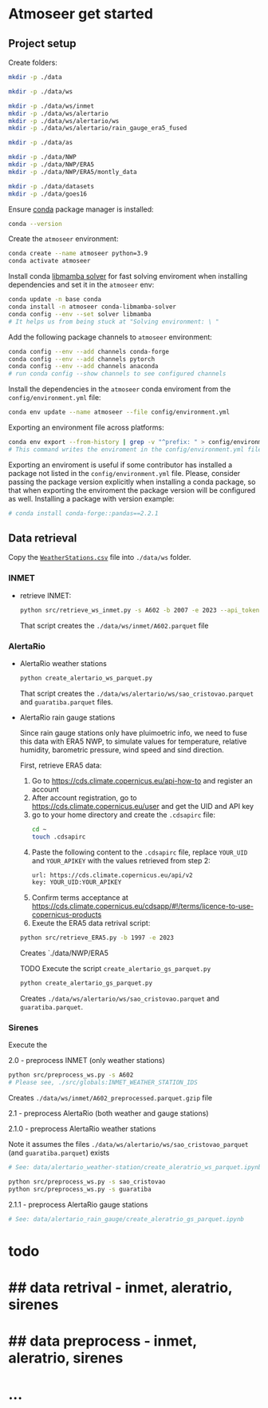 # Atmoseer get started

## Project setup

Create folders:
```sh
mkdir -p ./data

mkdir -p ./data/ws

mkdir -p ./data/ws/inmet
mkdir -p ./data/ws/alertario
mkdir -p ./data/ws/alertario/ws
mkdir -p ./data/ws/alertario/rain_gauge_era5_fused

mkdir -p ./data/as

mkdir -p ./data/NWP
mkdir -p ./data/NWP/ERA5
mkdir -p ./data/NWP/ERA5/montly_data

mkdir -p ./data/datasets
mkdir -p ./data/goes16
```

Ensure [conda](https://www.anaconda.com/download/) package manager is installed:
```sh
conda --version
```

Create the `atmoseer` environment:
```sh
conda create --name atmoseer python=3.9
conda activate atmoseer
```

Install conda [libmamba solver](https://www.anaconda.com/blog/a-faster-conda-for-a-growing-community) for fast solving enviroment when installing dependencies and set it in the `atmoseer` env:
```sh
conda update -n base conda
conda install -n atmoseer conda-libmamba-solver
conda config --env --set solver libmamba
# It helps us from being stuck at "Solving environment: \ "
```

Add the following package channels to `atmoseer` environment:
```sh
conda config --env --add channels conda-forge
conda config --env --add channels pytorch
conda config --env --add channels anaconda
# run conda config --show channels to see configured channels
```

Install the dependencies in the `atmoseer` conda enviroment from the `config/environment.yml` file:
```sh
conda env update --name atmoseer --file config/environment.yml
```

Exporting an environment file across platforms:
```sh
conda env export --from-history | grep -v "^prefix: " > config/environment.yml
# This command writes the enviroment in the config/environment.yml file, ignoring the prefix local setting.
```

Exporting an enviroment is useful if some contributor has installed a package not listed in the `config/environment.yml` file. Please, consider passing the package version explicitly when installing a conda package, so that when exporting the enviroment the package version will be configured as well. Installing a package with version example:
```sh
# conda install conda-forge::pandas==2.2.1
```

## Data retrieval

Copy the [`WeatherStations.csv`](https://portal.inmet.gov.br/paginas/catalogoaut#) file into `./data/ws` folder.

### INMET
- retrieve INMET:
    ```sh
    python src/retrieve_ws_inmet.py -s A602 -b 2007 -e 2023 --api_token INMET_TOKEN
    ```
    That script creates the `./data/ws/inmet/A602.parquet` file

### AlertaRio

- AlertaRio weather stations

    ```sh
    python create_alertario_ws_parquet.py
    ```
    That script creates the `./data/ws/alertario/ws/sao_cristovao.parquet` and `guaratiba.parquet` files.

- AlertaRio rain gauge stations

    Since rain gauge stations only have pluimoetric info, we need to fuse this data with ERA5 NWP, to 
    simulate values for temperature, relative humidity, barometric pressure, wind speed and sind direction.

    First, retrieve ERA5 data:
    1. Go to https://cds.climate.copernicus.eu/api-how-to and register an account
    2. After account registration, go to https://cds.climate.copernicus.eu/user and get the UID and API key
    3. go to your home directory and create the `.cdsapirc` file:
        ```sh
        cd ~
        touch .cdsapirc
        ```
    4. Paste the following content to the `.cdsapirc` file, replace `YOUR_UID` and `YOUR_APIKEY` with the values retrieved from step 2:
        ```sh
        url: https://cds.climate.copernicus.eu/api/v2
        key: YOUR_UID:YOUR_APIKEY
        ```
    5. Confirm terms acceptance at https://cds.climate.copernicus.eu/cdsapp/#!/terms/licence-to-use-copernicus-products
    6. Exeute the ERA5 data retrival script:
    ```sh
    python src/retrieve_ERA5.py -b 1997 -e 2023
    ```
    Creates `./data/NWP/ERA5

    TODO
    Execute the script `create_alertario_gs_parquet.py`
    ```sh
    python create_alertario_gs_parquet.py
    ```
    Creates `./data/ws/alertario/ws/sao_cristovao.parquet` and `guaratiba.parquet`.

### Sirenes


Execute the


2.0 - preprocess INMET (only weather stations)
```sh
python src/preprocess_ws.py -s A602
# Please see, ./src/globals:INMET_WEATHER_STATION_IDS
```
Creates `./data/ws/inmet/A602_preprocessed.parquet.gzip` file

2.1 - preprocess AlertaRio (both weather and gauge stations)

2.1.0 - preprocess AlertaRio weather stations

Note it assumes the files `./data/ws/alertario/ws/sao_cristovao_parquet` (and `guaratiba.parquet`) exists
```sh
# See: data/alertario_weather-station/create_aleratrio_ws_parquet.ipynb

python src/preprocess_ws.py -s sao_cristovao
python src/preprocess_ws.py -s guaratiba
```

2.1.1  - preprocess AlertaRio gauge stations
```sh
# See: data/alertario_rain_gauge/create_aleratrio_gs_parquet.ipynb
```

# todo
# ## data retrival - inmet, aleratrio, sirenes
# ## data preprocess - inmet, aleratrio, sirenes
# ...